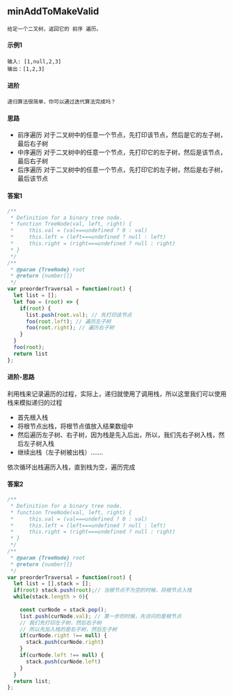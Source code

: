 ## minAddToMakeValid
    给定一个二叉树，返回它的 前序 遍历。
#### 示例1
    输入: [1,null,2,3] 
    输出：[1,2,3]
#### 进阶
    递归算法很简单，你可以通过迭代算法完成吗？
#### 思路
  * 前序遍历
    对于二叉树中的任意一个节点，先打印该节点，然后是它的左子树，最后右子树
  * 中序遍历
    对于二叉树中的任意一个节点，先打印它的左子树，然后是该节点，最后右子树
  * 后序遍历
    对于二叉树中的任意一个节点，先打印它的左子树，然后是右子树，最后该节点
#### 答案1
```  javascript
/**
 * Definition for a binary tree node.
 * function TreeNode(val, left, right) {
 *     this.val = (val===undefined ? 0 : val)
 *     this.left = (left===undefined ? null : left)
 *     this.right = (right===undefined ? null : right)
 * }
 */
/**
 * @param {TreeNode} root
 * @return {number[]}
 */
var preorderTraversal = function(root) {
  let list = [];
  let foo = (root) => {
    if(root) {
      list.push(root.val); // 先打印该节点
      foo(root.left); // 遍历左子树
      foo(root.right); // 遍历右子树
    }
  }
  foo(root);
  return list
};
```
#### 进阶-思路
利用栈来记录遍历的过程，实际上，递归就使用了调用栈，所以这里我们可以使用栈来模拟递归的过程

* 首先根入栈
* 将根节点出栈，将根节点值放入结果数组中
* 然后遍历左子树、右子树，因为栈是先入后出，所以，我们先右子树入栈，然后左子树入栈
* 继续出栈（左子树被出栈）…….

依次循环出栈遍历入栈，直到栈为空，遍历完成

#### 答案2

```  javascript
/**
 * Definition for a binary tree node.
 * function TreeNode(val, left, right) {
 *     this.val = (val===undefined ? 0 : val)
 *     this.left = (left===undefined ? null : left)
 *     this.right = (right===undefined ? null : right)
 * }
 */
/**
 * @param {TreeNode} root
 * @return {number[]}
 */
var preorderTraversal = function(root) {
  let list = [],stack = [];
  if(root) stack.push(root);// 当根节点不为空的时候，将根节点入栈
  while(stack.length > 0){
    
    const curNode = stack.pop();
    list.push(curNode.val); // 第一步的时候，先访问的是根节点
    // 我们先打印左子树，然后右子树
    // 所以先加入栈的是右子树，然后左子树
    if(curNode.right !== null) {
      stack.push(curNode.right)
    }
    if(curNode.left !== null) {
      stack.push(curNode.left)
    }
  }
  return list;
};
```